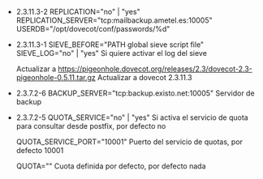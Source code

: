 - 2.3.11.3-2
    REPLICATION="no" | "yes"
    REPLICATION_SERVER="tcp:mailbackup.ametel.es:10005"
    USERDB="/opt/dovecot/conf/passwords/%d"

- 2.3.11.3-1
    SIEVE_BEFORE="PATH global sieve script file"
    SIEVE_LOG="no" | "yes"
        Si quiere activar el log del sieve

    Actualizar a https://pigeonhole.dovecot.org/releases/2.3/dovecot-2.3-pigeonhole-0.5.11.tar.gz
    Actualizar a dovecot 2.3.11.3

- 2.3.7.2-6
    BACKUP_SERVER="tcp:backup.existo.net:10005"
    Servidor de backup

- 2.3.7.2-5
    QUOTA_SERVICE="no" | "yes"
    Si activa el servicio de quota para consultar desde postfix, por defecto no

    QUOTA_SERVICE_PORT="10001"
    Puerto del servicio de quotas, por defecto 10001

    QUOTA=""
    Cuota definida por defecto, por defecto nada